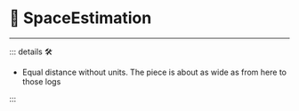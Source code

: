
# 💜 <anima>SpaceEstimation </anima>

---

<!-- =================================================== -->
<!-- =================================================== -->
<!-- =================================================== -->
<!-- =================================================== -->
<!-- =================================================== -->
::: details 🛠

- Equal distance without units. The piece is about as wide as from here to those logs

:::
